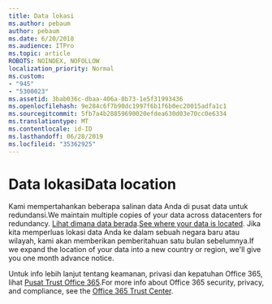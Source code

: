 ```yaml
---
title: Data lokasi
ms.author: pebaum
author: pebaum
ms.date: 6/20/2018
ms.audience: ITPro
ms.topic: article
ROBOTS: NOINDEX, NOFOLLOW
localization_priority: Normal
ms.custom:
- "945"
- "5300023"
ms.assetid: 3bab036c-dbaa-406a-8b73-1e5f31993436
ms.openlocfilehash: 9e284c6f7b90dc1997f6b1f6b0ec20015adfa1c1
ms.sourcegitcommit: 5fb7a4b28859690020efdea630d03e70cc0e6334
ms.translationtype: MT
ms.contentlocale: id-ID
ms.lasthandoff: 06/28/2019
ms.locfileid: "35362925"
---
```

# <a name="data-location"></a><span data-ttu-id="455a6-102">Data lokasi</span><span class="sxs-lookup"><span data-stu-id="455a6-102">Data location</span></span>

<span data-ttu-id="455a6-103">Kami mempertahankan beberapa salinan data Anda di pusat data untuk redundansi.</span><span class="sxs-lookup"><span data-stu-id="455a6-103">We maintain multiple copies of your data across datacenters for redundancy.</span></span> <span data-ttu-id="455a6-104">[Lihat dimana data berada](https://office.com/datamaps).</span><span class="sxs-lookup"><span data-stu-id="455a6-104">[See where your data is located](https://office.com/datamaps).</span></span> <span data-ttu-id="455a6-105">Jika kita memperluas lokasi data Anda ke dalam sebuah negara baru atau wilayah, kami akan memberikan pemberitahuan satu bulan sebelumnya.</span><span class="sxs-lookup"><span data-stu-id="455a6-105">If we expand the location of your data into a new country or region, we'll give you one month advance notice.</span></span>
  
<span data-ttu-id="455a6-106">Untuk info lebih lanjut tentang keamanan, privasi dan kepatuhan Office 365, lihat [Pusat Trust Office 365](https://products.office.com/business/office-365-trust-center-welcome).</span><span class="sxs-lookup"><span data-stu-id="455a6-106">For more info about Office 365 security, privacy, and compliance, see the [Office 365 Trust Center](https://products.office.com/business/office-365-trust-center-welcome).</span></span>
  
